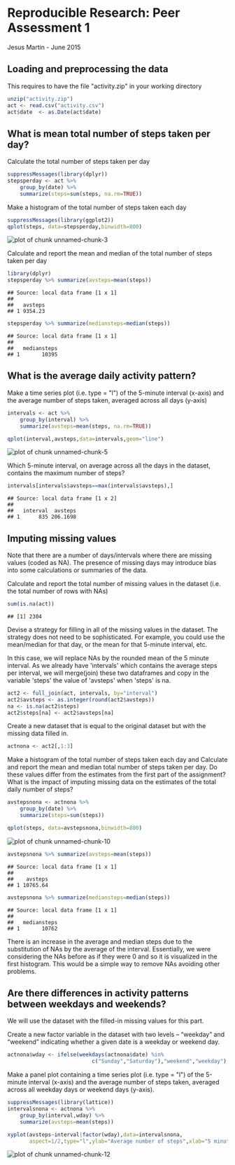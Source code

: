 # Reproducible Research: Peer Assessment 1


Jesus Martin - June 2015

## Loading and preprocessing the data

This requires to have the file "activity.zip" in your working directory


```r
unzip("activity.zip")
act <- read.csv("activity.csv")
act$date  <- as.Date(act$date)
```


## What is mean total number of steps taken per day?

Calculate the total number of steps taken per day


```r
suppressMessages(library(dplyr))
stepsperday <- act %>%
    group_by(date) %>%
    summarize(steps=sum(steps, na.rm=TRUE))
```

Make a histogram of the total number of steps taken each day
 

```r
suppressMessages(library(ggplot2))
qplot(steps, data=stepsperday,binwidth=800)
```

![plot of chunk unnamed-chunk-3](figure/unnamed-chunk-3-1.png) 

Calculate and report the mean and median of the total number of steps taken per day


```r
library(dplyr)
stepsperday %>% summarize(avsteps=mean(steps))
```

```
## Source: local data frame [1 x 1]
## 
##   avsteps
## 1 9354.23
```

```r
stepsperday %>% summarize(mediansteps=median(steps))
```

```
## Source: local data frame [1 x 1]
## 
##   mediansteps
## 1       10395
```


## What is the average daily activity pattern?


Make a time series plot (i.e. type = "l") of the 5-minute interval (x-axis) and the average number of steps taken, averaged across all days (y-axis)


```r
intervals <- act %>%
    group_by(interval) %>%
    summarize(avsteps=mean(steps, na.rm=TRUE))

qplot(interval,avsteps,data=intervals,geom="line")
```

![plot of chunk unnamed-chunk-5](figure/unnamed-chunk-5-1.png) 

Which 5-minute interval, on average across all the days in the dataset, contains the maximum number of steps?


```r
intervals[intervals$avsteps==max(intervals$avsteps),]
```

```
## Source: local data frame [1 x 2]
## 
##   interval  avsteps
## 1      835 206.1698
```

## Imputing missing values

Note that there are a number of days/intervals where there are missing values (coded as NA). The presence of missing days may introduce bias into some calculations or summaries of the data.

Calculate and report the total number of missing values in the dataset (i.e. the total number of rows with NAs)


```r
sum(is.na(act))
```

```
## [1] 2304
```

Devise a strategy for filling in all of the missing values in the dataset. The strategy does not need to be sophisticated. For example, you could use the mean/median for that day, or the mean for that 5-minute interval, etc.

In this case, we will replace NAs by the rounded mean of the 5 minute interval. As we already have 'intervals' which contains the average steps per interval, we will merge(join) these two dataframes and copy in the variable 'steps' the value of 'avsteps' when 'steps' is na. 


```r
act2 <- full_join(act, intervals, by="interval")
act2$avsteps <- as.integer(round(act2$avsteps))
na <- is.na(act2$steps)
act2$steps[na] <- act2$avsteps[na]
```
   
Create a new dataset that is equal to the original dataset but with the missing data filled in.


```r
actnona <- act2[,1:3]
```

Make a histogram of the total number of steps taken each day and Calculate and report the mean and median total number of steps taken per day. Do these values differ from the estimates from the first part of the assignment? What is the impact of imputing missing data on the estimates of the total daily number of steps?


```r
avstepsnona <- actnona %>%
    group_by(date) %>%
    summarize(steps=sum(steps))

qplot(steps, data=avstepsnona,binwidth=800)
```

![plot of chunk unnamed-chunk-10](figure/unnamed-chunk-10-1.png) 

```r
avstepsnona %>% summarize(avsteps=mean(steps))
```

```
## Source: local data frame [1 x 1]
## 
##    avsteps
## 1 10765.64
```

```r
avstepsnona %>% summarize(mediansteps=median(steps))
```

```
## Source: local data frame [1 x 1]
## 
##   mediansteps
## 1       10762
```

There is an increase in the average and median steps due to the substitution of NAs
by the average of the interval. Essentially, we were considering the NAs before as if
they were 0 and so it is visualized in the first histogram. This would be a simple way to
remove NAs avoiding other problems.

## Are there differences in activity patterns between weekdays and weekends?

We will use the dataset with the filled-in missing values for this part.

Create a new factor variable in the dataset with two levels – “weekday” and “weekend” indicating whether a given date is a weekday or weekend day.


```r
actnona$wday <- ifelse(weekdays(actnona$date) %in%
                           c("Sunday","Saturday"),"weekend","weekday")
```

Make a panel plot containing a time series plot (i.e. type = "l") of the 5-minute interval (x-axis) and the average number of steps taken, averaged across all weekday days or weekend days (y-axis). 


```r
suppressMessages(library(lattice))
intervalsnona <- actnona %>%
    group_by(interval,wday) %>%
    summarize(avsteps=mean(steps))

xyplot(avsteps~interval|factor(wday),data=intervalsnona,
       aspect=1/2,type="l",ylab="Average number of steps",xlab="5 minutes intervals")
```

![plot of chunk unnamed-chunk-12](figure/unnamed-chunk-12-1.png) 


